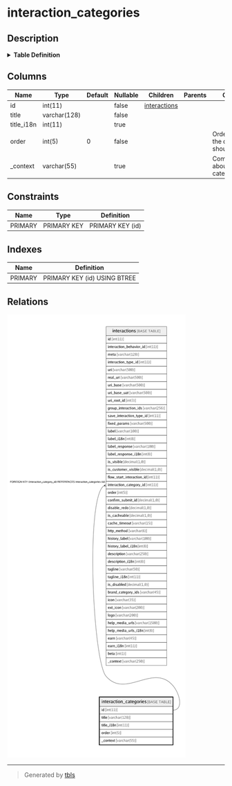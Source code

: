# interaction_categories

## Description

<details>
<summary><strong>Table Definition</strong></summary>

```sql
CREATE TABLE `interaction_categories` (
  `id` int(11) NOT NULL AUTO_INCREMENT,
  `title` varchar(128) CHARACTER SET utf8 COLLATE utf8_unicode_ci NOT NULL,
  `title_i18n` int(11) DEFAULT NULL,
  `order` int(5) NOT NULL DEFAULT '0' COMMENT 'Order in which the categories should be sorted',
  `_context` varchar(55) DEFAULT NULL COMMENT 'Comments/notes about the category',
  PRIMARY KEY (`id`)
) ENGINE=InnoDB AUTO_INCREMENT=23 DEFAULT CHARSET=latin1
```

</details>

## Columns

| Name | Type | Default | Nullable | Children | Parents | Comment |
| ---- | ---- | ------- | -------- | -------- | ------- | ------- |
| id | int(11) |  | false | [interactions](interactions.md) |  |  |
| title | varchar(128) |  | false |  |  |  |
| title_i18n | int(11) |  | true |  |  |  |
| order | int(5) | 0 | false |  |  | Order in which the categories should be sorted |
| _context | varchar(55) |  | true |  |  | Comments/notes about the category |

## Constraints

| Name | Type | Definition |
| ---- | ---- | ---------- |
| PRIMARY | PRIMARY KEY | PRIMARY KEY (id) |

## Indexes

| Name | Definition |
| ---- | ---------- |
| PRIMARY | PRIMARY KEY (id) USING BTREE |

## Relations

![er](interaction_categories.png)

---

> Generated by [tbls](https://github.com/k1LoW/tbls)
